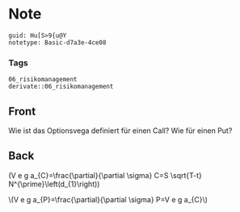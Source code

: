 # Note
```
guid: Hu[S>9{u@Y
notetype: Basic-d7a3e-4ce08
```

### Tags
```
06_risikomanagement
derivate::06_risikomanagement
```

## Front
Wie ist das Optionsvega definiert für einen Call? Wie für einen Put?

## Back
\(V e g a_{C}=\frac{\partial}{\partial \sigma} C=S \sqrt{T-t}
N^{\prime}\left(d_{1}\right)\)
<div>
  \(V e g a_{P}=\frac{\partial}{\partial \sigma} P=V e g a_{C}\)
</div>
